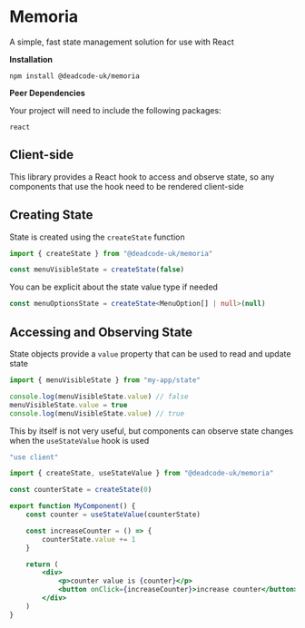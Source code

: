 # Memoria

A simple, fast state management solution for use with React

**Installation**

```
npm install @deadcode-uk/memoria
```

**Peer Dependencies**

Your project will need to include the following packages:

```
react
```

## Client-side

This library provides a React hook to access and observe state, so any components that use the hook need to be rendered client-side

## Creating State

State is created using the `createState` function

```js
import { createState } from "@deadcode-uk/memoria"

const menuVisibleState = createState(false)
```

You can be explicit about the state value type if needed

```ts
const menuOptionsState = createState<MenuOption[] | null>(null)
```

## Accessing and Observing State

State objects provide a `value` property that can be used to read and update state

```js
import { menuVisibleState } from "my-app/state"

console.log(menuVisibleState.value) // false
menuVisibleState.value = true
console.log(menuVisibleState.value) // true
```

This by itself is not very useful, but components can observe state changes when the `useStateValue` hook is used

```jsx
"use client"

import { createState, useStateValue } from "@deadcode-uk/memoria"

const counterState = createState(0)

export function MyComponent() {
    const counter = useStateValue(counterState)

    const increaseCounter = () => {
        counterState.value += 1
    }

    return (
        <div>
            <p>counter value is {counter}</p>
            <button onClick={increaseCounter}>increase counter</button>
        </div>
    )
}
```
